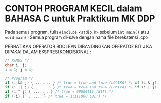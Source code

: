 # CONTOH PROGRAM KECIL dalam BAHASA C untuk Praktikum MK DDP

Pada semua program, tulis `#include <stdio.h>` sebelum `int main()` atau `void main()`
Semua program di-save dengan nama file berekstensi .cpp

PERHATIKAN OPERATOR BOOLEAN DIBANDINGKAN OPERATOR BIT JIKA DIPAKAI DALAM
EKSPRESI KONDISIONAL :  

```cpp
/* KAMUS */  
char i, j;  
i = 3; j = 4;

/* Program */
if (i && j) { ....... } /* true = true and true (LOGIKA) */ if (i & j) { ....... } /* false = 00000000 (BIT) */
if (i || j) { ....... } /* true = true and true (LOGIKA) */ if (i | j) { ....... } /* true = 00000111 (BIT) */
if (i ^ j) { ....... } /* true = 00000111 (BIT) */
if (-i) { ....... } /* true = 11111000 (BIT) */
```
